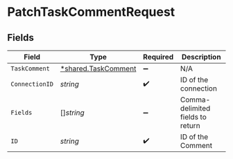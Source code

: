 # PatchTaskCommentRequest


## Fields

| Field                                                            | Type                                                             | Required                                                         | Description                                                      |
| ---------------------------------------------------------------- | ---------------------------------------------------------------- | ---------------------------------------------------------------- | ---------------------------------------------------------------- |
| `TaskComment`                                                    | [*shared.TaskComment](../../../pkg/models/shared/taskcomment.md) | :heavy_minus_sign:                                               | N/A                                                              |
| `ConnectionID`                                                   | *string*                                                         | :heavy_check_mark:                                               | ID of the connection                                             |
| `Fields`                                                         | []*string*                                                       | :heavy_minus_sign:                                               | Comma-delimited fields to return                                 |
| `ID`                                                             | *string*                                                         | :heavy_check_mark:                                               | ID of the Comment                                                |